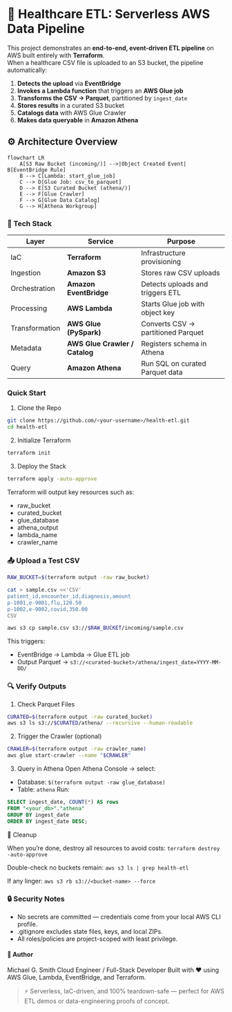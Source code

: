 # 🧬 Healthcare ETL: Serverless AWS Data Pipeline

This project demonstrates an **end-to-end, event-driven ETL pipeline** on AWS built entirely with **Terraform**.  
When a healthcare CSV file is uploaded to an S3 bucket, the pipeline automatically:

1. **Detects the upload** via **EventBridge**
2. **Invokes a Lambda function** that triggers an **AWS Glue job**
3. **Transforms the CSV → Parquet**, partitioned by `ingest_date`
4. **Stores results** in a curated S3 bucket
5. **Catalogs data** with AWS Glue Crawler
6. **Makes data queryable** in **Amazon Athena**


## ⚙️ Architecture Overview

```
flowchart LR
    A[S3 Raw Bucket (incoming/)] -->|Object Created Event| B[EventBridge Rule]
    B --> C[Lambda: start_glue_job]
    C --> D[Glue Job: csv_to_parquet]
    D --> E[S3 Curated Bucket (athena/)]
    E --> F[Glue Crawler]
    F --> G[Glue Data Catalog]
    G --> H[Athena Workgroup]
```
### 🧩 Tech Stack

| Layer          | Service                        | Purpose                            |
| -------------- | ------------------------------ | ---------------------------------- |
| IaC            | **Terraform**                  | Infrastructure provisioning        |
| Ingestion      | **Amazon S3**                  | Stores raw CSV uploads             |
| Orchestration  | **Amazon EventBridge**         | Detects uploads and triggers ETL   |
| Processing     | **AWS Lambda**                 | Starts Glue job with object key    |
| Transformation | **AWS Glue (PySpark)**         | Converts CSV → partitioned Parquet |
| Metadata       | **AWS Glue Crawler / Catalog** | Registers schema in Athena         |
| Query          | **Amazon Athena**              | Run SQL on curated Parquet data    |


### Quick Start
1. Clone the Repo
```bash
git clone https://github.com/<your-username>/health-etl.git
cd health-etl
```
2. Initialize Terraform
```bash
terraform init
```
3. Deploy the Stack
```bash
terraform apply -auto-approve
```
Terraform will output key resources such as:

- raw_bucket
- curated_bucket
- glue_database
- athena_output
- lambda_name
- crawler_name

### 📤 Upload a Test CSV
```bash
RAW_BUCKET=$(terraform output -raw raw_bucket)

cat > sample.csv <<'CSV'
patient_id,encounter_id,diagnosis,amount
p-1001,e-9001,flu,120.50
p-1002,e-9002,covid,350.00
CSV

aws s3 cp sample.csv s3://$RAW_BUCKET/incoming/sample.csv
```
This triggers:
- EventBridge → Lambda → Glue ETL job
- Output Parquet → `s3://<curated-bucket>/athena/ingest_date=YYYY-MM-DD/`

### 🔍 Verify Outputs

1. Check Parquet Files
```bash
CURATED=$(terraform output -raw curated_bucket)
aws s3 ls s3://$CURATED/athena/ --recursive --human-readable
```

2. Trigger the Crawler (optional)
```bash
CRAWLER=$(terraform output -raw crawler_name)
aws glue start-crawler --name "$CRAWLER"
```

3. Query in Athena
Open Athena Console → select:
- Database: `$(terraform output -raw glue_database)`
- Table: `athena`
Run:
```sql
SELECT ingest_date, COUNT(*) AS rows
FROM "<your_db>"."athena"
GROUP BY ingest_date
ORDER BY ingest_date DESC;
```
🧹 Cleanup

When you’re done, destroy all resources to avoid costs: `terraform destroy -auto-approve`

Double-check no buckets remain: `aws s3 ls | grep health-etl`

If any linger: `aws s3 rb s3://<bucket-name> --force`

### 🔒 Security Notes

- No secrets are committed — credentials come from your local AWS CLI profile.
- .gitignore excludes state files, keys, and local ZIPs.
- All roles/policies are project-scoped with least privilege.

#### 🧠 Author

Michael G. Smith
Cloud Engineer / Full-Stack Developer
Built with ❤️ using AWS Glue, Lambda, EventBridge, and Terraform.


> ⚡ Serverless, IaC-driven, and 100% teardown-safe — perfect for AWS ETL demos or data-engineering proofs of concept.











